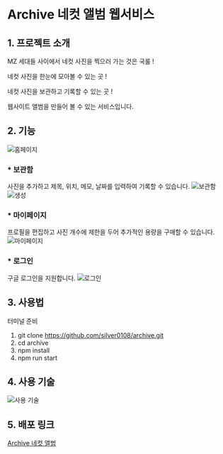 # Archive 네컷 앨범 웹서비스

## 1. 프로젝트 소개
MZ 세대들 사이에서 네컷 사진을 찍으러 가는 것은 국룰 !


네컷 사진을 한눈에 모아볼 수 있는 곳 !


네컷 사진을 보관하고 기록할 수 있는 곳 !


웹사이트 앨범을 만들어 볼 수 있는 서비스입니다.

## 2. 기능
![홈페이지](https://github.com/silver0108/archive/assets/78434676/025f98cb-a259-42f2-8d94-2197d3997eee)

### * 보관함
사진을 추가하고 제목, 위치, 메모, 날짜를 입력하여 기록할 수 있습니다.
![보관함](https://github.com/silver0108/archive/assets/78434676/8628e7cd-c044-44c0-86ae-aff2a2ff4060)
![생성](https://github.com/silver0108/archive/assets/78434676/a306284c-3426-4278-b0b8-eaa5ee678bcf)

### * 마이페이지
프로필을 편집하고 사진 개수에 제한을 두어 추가적인 용량을 구매할 수 있습니다.
![마이페이지](https://github.com/silver0108/archive/assets/78434676/d81e8088-61c1-4774-b189-f590ba93ec97)

### * 로그인
구글 로그인을 지원합니다.
![로그인](https://github.com/silver0108/archive/assets/78434676/dc19dbd0-3763-45a3-82c1-aa0f60b1505b)

## 3. 사용법
터미널 준비


1. git clone https://github.com/silver0108/archive.git
2. cd archive
3. npm install
4. npm run start

## 4. 사용 기술
![사용 기술](https://github.com/silver0108/archive/assets/78434676/8f5f876c-26db-44de-845e-9c089b641c99)

## 5. 배포 링크
[Archive 네컷 앨범](https://archive-c9af3.web.app/)
